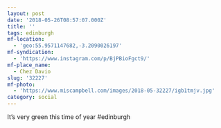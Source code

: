 ```yaml
---
layout: post
date: '2018-05-26T08:57:07.000Z'
title: ''
tags: edinburgh
mf-location:
  - 'geo:55.9571147682,-3.2090026197'
mf-syndication:
  - 'https://www.instagram.com/p/BjPBioFgct9/'
mf-place_name:
  - Chez Davio
slug: '32227'
mf-photo:
  - 'https://www.miscampbell.com/images/2018-05-32227/igb1tmjv.jpg'
category: social
---
```

It’s very green this time of year #edinburgh
